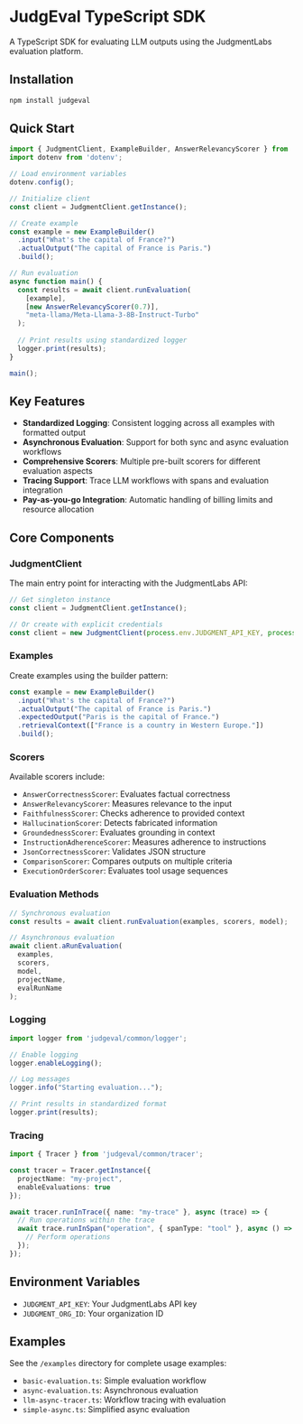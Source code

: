# JudgEval TypeScript SDK

A TypeScript SDK for evaluating LLM outputs using the JudgmentLabs evaluation platform.

## Installation

```bash
npm install judgeval
```

## Quick Start

```typescript
import { JudgmentClient, ExampleBuilder, AnswerRelevancyScorer } from 'judgeval';
import dotenv from 'dotenv';

// Load environment variables
dotenv.config();

// Initialize client
const client = JudgmentClient.getInstance();

// Create example
const example = new ExampleBuilder()
  .input("What's the capital of France?")
  .actualOutput("The capital of France is Paris.")
  .build();

// Run evaluation
async function main() {
  const results = await client.runEvaluation(
    [example],
    [new AnswerRelevancyScorer(0.7)],
    "meta-llama/Meta-Llama-3-8B-Instruct-Turbo"
  );
  
  // Print results using standardized logger
  logger.print(results);
}

main();
```

## Key Features

- **Standardized Logging**: Consistent logging across all examples with formatted output
- **Asynchronous Evaluation**: Support for both sync and async evaluation workflows
- **Comprehensive Scorers**: Multiple pre-built scorers for different evaluation aspects
- **Tracing Support**: Trace LLM workflows with spans and evaluation integration
- **Pay-as-you-go Integration**: Automatic handling of billing limits and resource allocation

## Core Components

### JudgmentClient

The main entry point for interacting with the JudgmentLabs API:

```typescript
// Get singleton instance
const client = JudgmentClient.getInstance();

// Or create with explicit credentials
const client = new JudgmentClient(process.env.JUDGMENT_API_KEY, process.env.JUDGMENT_ORG_ID);
```

### Examples

Create examples using the builder pattern:

```typescript
const example = new ExampleBuilder()
  .input("What's the capital of France?")
  .actualOutput("The capital of France is Paris.")
  .expectedOutput("Paris is the capital of France.")
  .retrievalContext(["France is a country in Western Europe."])
  .build();
```

### Scorers

Available scorers include:

- `AnswerCorrectnessScorer`: Evaluates factual correctness
- `AnswerRelevancyScorer`: Measures relevance to the input
- `FaithfulnessScorer`: Checks adherence to provided context
- `HallucinationScorer`: Detects fabricated information
- `GroundednessScorer`: Evaluates grounding in context
- `InstructionAdherenceScorer`: Measures adherence to instructions
- `JsonCorrectnessScorer`: Validates JSON structure
- `ComparisonScorer`: Compares outputs on multiple criteria
- `ExecutionOrderScorer`: Evaluates tool usage sequences

### Evaluation Methods

```typescript
// Synchronous evaluation
const results = await client.runEvaluation(examples, scorers, model);

// Asynchronous evaluation
await client.aRunEvaluation(
  examples,
  scorers,
  model,
  projectName,
  evalRunName
);
```

### Logging

```typescript
import logger from 'judgeval/common/logger';

// Enable logging
logger.enableLogging();

// Log messages
logger.info("Starting evaluation...");

// Print results in standardized format
logger.print(results);
```

### Tracing

```typescript
import { Tracer } from 'judgeval/common/tracer';

const tracer = Tracer.getInstance({
  projectName: "my-project",
  enableEvaluations: true
});

await tracer.runInTrace({ name: "my-trace" }, async (trace) => {
  // Run operations within the trace
  await trace.runInSpan("operation", { spanType: "tool" }, async () => {
    // Perform operations
  });
});
```

## Environment Variables

- `JUDGMENT_API_KEY`: Your JudgmentLabs API key
- `JUDGMENT_ORG_ID`: Your organization ID

## Examples

See the `/examples` directory for complete usage examples:
- `basic-evaluation.ts`: Simple evaluation workflow
- `async-evaluation.ts`: Asynchronous evaluation
- `llm-async-tracer.ts`: Workflow tracing with evaluation
- `simple-async.ts`: Simplified async evaluation